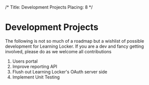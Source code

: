 /*
 Title: Development Projects
 Placing: 8
*/

Development Projects
====================

The following is not so much of a roadmap but a wishlist of possible development for Learning Locker. If you are a dev and fancy getting involved,
please do as we welcome all contributions

1. Users portal
2. Improve reporting API
3. Flush out Learning Locker's OAuth server side
4. Implement Unit Testing